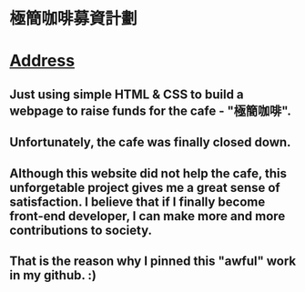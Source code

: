 # 極簡咖啡募資計劃

# [Address](https://wongyunlam.github.io/cafe_github.io/)


## Just using simple HTML & CSS to build a webpage to raise funds for the cafe - "極簡咖啡".

## Unfortunately, the cafe was finally closed down. 
## Although this website did not help the cafe, this unforgetable project gives me a great sense of satisfaction. I believe that if I finally become front-end developer, I can make more and more contributions to society.

## That is the reason why I pinned this "awful" work in my github. :)
